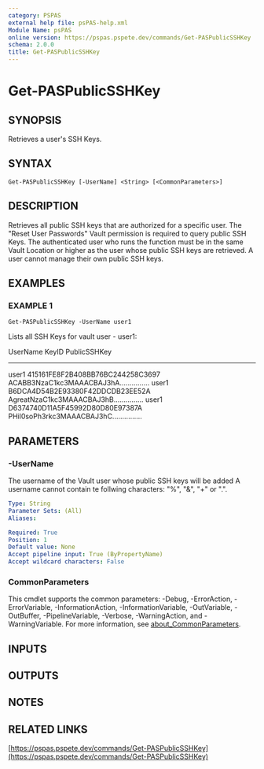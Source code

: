 ```yaml
---
category: PSPAS
external help file: psPAS-help.xml
Module Name: psPAS
online version: https://pspas.pspete.dev/commands/Get-PASPublicSSHKey
schema: 2.0.0
title: Get-PASPublicSSHKey
---
```


# Get-PASPublicSSHKey

## SYNOPSIS
Retrieves a user's SSH Keys.

## SYNTAX

```
Get-PASPublicSSHKey [-UserName] <String> [<CommonParameters>]
```

## DESCRIPTION
Retrieves all public SSH keys that are authorized for a specific user.
The "Reset User Passwords" Vault permission is required to query public SSH Keys.
The authenticated user who runs the function must be in the same Vault
Location or higher as the user whose public SSH keys are retrieved.
A user cannot manage their own public SSH keys.

## EXAMPLES

### EXAMPLE 1
```
Get-PASPublicSSHKey -UserName user1
```

Lists all SSH Keys for vault user - user1:

UserName KeyID                            PublicSSHKey
-------- -----                            ------------
user1    415161FE8F2B408BB76BC244258C3697 ACABB3NzaC1kc3MAAACBAJ3hA...............
user1    B6DCA4D54B2E93380F42DDCDB23EE52A AgreatNzaC1kc3MAAACBAJ3hB...............
user1    D6374740D11A5F45992D80D80E97387A PHil0soPh3rkc3MAAACBAJ3hC...............

## PARAMETERS

### -UserName
The username of the Vault user whose public SSH keys will be added
A username cannot contain te follwing characters: "%", "&", "+" or ".".

```yaml
Type: String
Parameter Sets: (All)
Aliases:

Required: True
Position: 1
Default value: None
Accept pipeline input: True (ByPropertyName)
Accept wildcard characters: False
```

### CommonParameters
This cmdlet supports the common parameters: -Debug, -ErrorAction, -ErrorVariable, -InformationAction, -InformationVariable, -OutVariable, -OutBuffer, -PipelineVariable, -Verbose, -WarningAction, and -WarningVariable. For more information, see [about_CommonParameters](http://go.microsoft.com/fwlink/?LinkID=113216).

## INPUTS

## OUTPUTS

## NOTES

## RELATED LINKS

[https://pspas.pspete.dev/commands/Get-PASPublicSSHKey](https://pspas.pspete.dev/commands/Get-PASPublicSSHKey)

